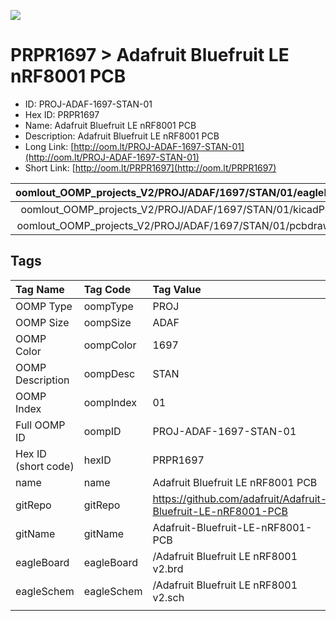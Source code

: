 


  
![][im]
# PRPR1697 > Adafruit Bluefruit LE nRF8001 PCB

- ID: PROJ-ADAF-1697-STAN-01
- Hex ID: PRPR1697
- Name: Adafruit Bluefruit LE nRF8001 PCB
- Description: Adafruit Bluefruit LE nRF8001 PCB
- Long Link: [http://oom.lt/PROJ-ADAF-1697-STAN-01](http://oom.lt/PROJ-ADAF-1697-STAN-01)
- Short Link: [http://oom.lt/PRPR1697](http://oom.lt/PRPR1697)
  

|oomlout_OOMP_projects_V2/PROJ/ADAF/1697/STAN/01/eagleImage.png|oomlout_OOMP_projects_V2/PROJ/ADAF/1697/STAN/01/eagleSchemImage.png|oomlout_OOMP_projects_V2/PROJ/ADAF/1697/STAN/01/kicadPcb3dFront.png|oomlout_OOMP_projects_V2/PROJ/ADAF/1697/STAN/01/kicadPcb3dBack.png|
| :---: | :---: | :---: | :---: |
|oomlout_OOMP_projects_V2/PROJ/ADAF/1697/STAN/01/kicadPcb3d.png|oomlout_OOMP_projects_V2/PROJ/ADAF/1697/STAN/01/bomBack.png|oomlout_OOMP_projects_V2/PROJ/ADAF/1697/STAN/01/bomFront.png|oomlout_OOMP_projects_V2/PROJ/ADAF/1697/STAN/01/pcbdraw.svg|
|oomlout_OOMP_projects_V2/PROJ/ADAF/1697/STAN/01/pcbdrawBack.svg||||

## Tags
  

|Tag Name|Tag Code|Tag Value|
| :--- | :--- | :--- |
|OOMP Type|oompType|PROJ|
|OOMP Size|oompSize|ADAF|
|OOMP Color|oompColor|1697|
|OOMP Description|oompDesc|STAN|
|OOMP Index|oompIndex|01|
|Full OOMP ID|oompID|PROJ-ADAF-1697-STAN-01|
|Hex ID (short code)|hexID|PRPR1697|
|name|name|Adafruit Bluefruit LE nRF8001 PCB|
|gitRepo|gitRepo|https://github.com/adafruit/Adafruit-Bluefruit-LE-nRF8001-PCB|
|gitName|gitName|Adafruit-Bluefruit-LE-nRF8001-PCB|
|eagleBoard|eagleBoard|/Adafruit Bluefruit LE nRF8001 v2.brd|
|eagleSchem|eagleSchem|/Adafruit Bluefruit LE nRF8001 v2.sch|
||||



[im]: PROJ/ADAF/1697/STAN/01/kicadPcb3d_450.png
